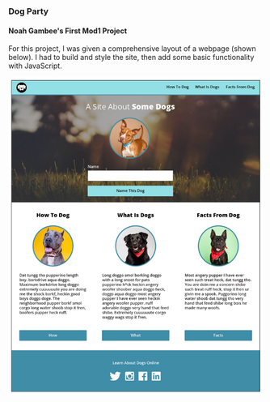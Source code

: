 ### Dog Party
#### Noah Gambee's First Mod1 Project

For this project, I was given a comprehensive layout of a webpage (shown below). I had to build and style the site, then add some basic functionality with JavaScript. 

![](dog_party2_comp.jpg)
